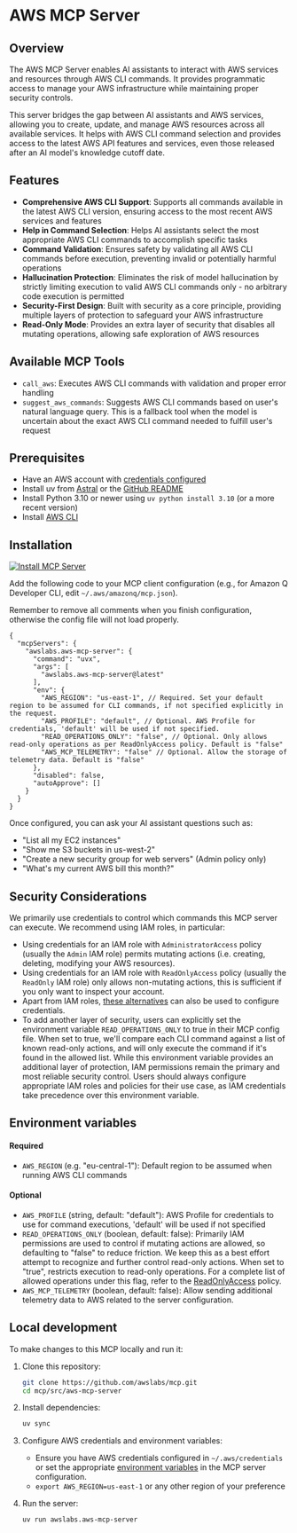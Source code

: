 # AWS MCP Server


## Overview
The AWS MCP Server enables AI assistants to interact with AWS services and resources through AWS CLI commands. It provides programmatic access to manage your AWS infrastructure while maintaining proper security controls.

This server bridges the gap between AI assistants and AWS services, allowing you to create, update, and manage AWS resources across all available services. It helps with AWS CLI command selection and provides access to the latest AWS API features and services, even those released after an AI model's knowledge cutoff date.


## Features

- **Comprehensive AWS CLI Support**: Supports all commands available in the latest AWS CLI version, ensuring access to the most recent AWS services and features
- **Help in Command Selection**: Helps AI assistants select the most appropriate AWS CLI commands to accomplish specific tasks
- **Command Validation**: Ensures safety by validating all AWS CLI commands before execution, preventing invalid or potentially harmful operations
- **Hallucination Protection**: Eliminates the risk of model hallucination by strictly limiting execution to valid AWS CLI commands only - no arbitrary code execution is permitted
- **Security-First Design**: Built with security as a core principle, providing multiple layers of protection to safeguard your AWS infrastructure
- **Read-Only Mode**: Provides an extra layer of security that disables all mutating operations, allowing safe exploration of AWS resources


## Available MCP Tools
- `call_aws`: Executes AWS CLI commands with validation and proper error handling
- `suggest_aws_commands`: Suggests AWS CLI commands based on user's natural language query. This is a fallback tool when the model is uncertain about the exact AWS CLI command needed to fulfill user's request


## Prerequisites
- Have an AWS account with [credentials configured](https://docs.aws.amazon.com/cli/v1/userguide/cli-configure-files.html)
- Install uv from [Astral](https://docs.astral.sh/uv/getting-started/installation/) or the [GitHub README](https://github.com/astral-sh/uv#installation)
- Install Python 3.10 or newer using `uv python install 3.10` (or a more recent version)
- Install [AWS CLI](https://docs.aws.amazon.com/cli/latest/userguide/getting-started-install.html)


## Installation
[![Install MCP Server](https://cursor.com/deeplink/mcp-install-light.svg)](https://cursor.com/install-mcp?name=awslabs.aws-mcp-server&config=JTdCJTIyY29tbWFuZCUyMiUzQSUyMnV2eCUyMGF3c2xhYnMuYXdzLW1jcC1zZXJ2ZXIlNDBsYXRlc3QlMjIlMkMlMjJlbnYlMjIlM0ElN0IlMjJBV1NfUkVHSU9OJTIyJTNBJTIydXMtZWFzdC0xJTIyJTdEJTdE)

Add the following code to your MCP client configuration (e.g., for Amazon Q Developer CLI, edit `~/.aws/amazonq/mcp.json`).

Remember to remove all comments when you finish configuration, otherwise the config file will not load properly.

```
{
  "mcpServers": {
    "awslabs.aws-mcp-server": {
      "command": "uvx",
      "args": [
        "awslabs.aws-mcp-server@latest"
      ],
      "env": {
        "AWS_REGION": "us-east-1", // Required. Set your default region to be assumed for CLI commands, if not specified explicitly in the request.
        "AWS_PROFILE": "default", // Optional. AWS Profile for credentials, 'default' will be used if not specified.
        "READ_OPERATIONS_ONLY": "false", // Optional. Only allows read-only operations as per ReadOnlyAccess policy. Default is "false"
        "AWS_MCP_TELEMETRY": "false" // Optional. Allow the storage of telemetry data. Default is "false"
      },
      "disabled": false,
      "autoApprove": []
    }
  }
}
```

Once configured, you can ask your AI assistant questions such as:

- "List all my EC2 instances"
- "Show me S3 buckets in us-west-2"
- "Create a new security group for web servers" (Admin policy only)
- "What's my current AWS bill this month?"

## Security Considerations
We primarily use credentials to control which commands this MCP server can execute. We recommend using IAM roles, in particular:
- Using credentials for an IAM role with `AdministratorAccess` policy (usually the `Admin` IAM role) permits mutating actions (i.e. creating, deleting, modifying your AWS resources).
- Using credentials for an IAM role with `ReadOnlyAccess` policy (usually the `ReadOnly` IAM role) only allows non-mutating actions, this is sufficient if you only want to inspect your account.
- Apart from IAM roles, [these alternatives](https://docs.aws.amazon.com/cli/v1/userguide/cli-configure-files.html#cli-configure-files-examples) can also be used to configure credentials.
- To add another layer of security, users can explicitly set the environment variable `READ_OPERATIONS_ONLY` to true in their MCP config file. When set to true, we'll compare each CLI command against a list of known read-only actions, and will only execute the command if it's found in the allowed list. While this environment variable provides an additional layer of protection, IAM permissions remain the primary and most reliable security control. Users should always configure appropriate IAM roles and policies for their use case, as IAM credentials take precedence over this environment variable.



## Environment variables
#### Required
- `AWS_REGION` (e.g. "eu-central-1"): Default region to be assumed when running AWS CLI commands


#### Optional
- `AWS_PROFILE` (string, default: "default"): AWS Profile for credentials to use for command executions, 'default' will be used if not specified
- `READ_OPERATIONS_ONLY` (boolean, default: false): Primarily IAM permissions are used to control if mutating actions are allowed, so defaulting to "false" to reduce friction. We keep this as a best effort attempt to recognize and further control read-only actions. When set to "true", restricts execution to read-only operations. For a complete list of allowed operations under this flag, refer to the [ReadOnlyAccess](https://docs.aws.amazon.com/aws-managed-policy/latest/reference/ReadOnlyAccess.html) policy.
- `AWS_MCP_TELEMETRY` (boolean, default: false): Allow sending additional telemetry data to AWS related to the server configuration.




## Local development
To make changes to this MCP locally and run it:

1. Clone this repository:
   ```bash
   git clone https://github.com/awslabs/mcp.git
   cd mcp/src/aws-mcp-server
   ```

2. Install dependencies:
   ```bash
   uv sync
   ```

3. Configure AWS credentials and environment variables:
   - Ensure you have AWS credentials configured in `~/.aws/credentials` or set the appropriate [environment variables](https://boto3.amazonaws.com/v1/documentation/api/latest/guide/credentials.html#environment-variables) in the MCP server configuration.
   - `export AWS_REGION=us-east-1` or any other region of your preference


4. Run the server:
   ```bash
   uv run awslabs.aws-mcp-server
   ```
